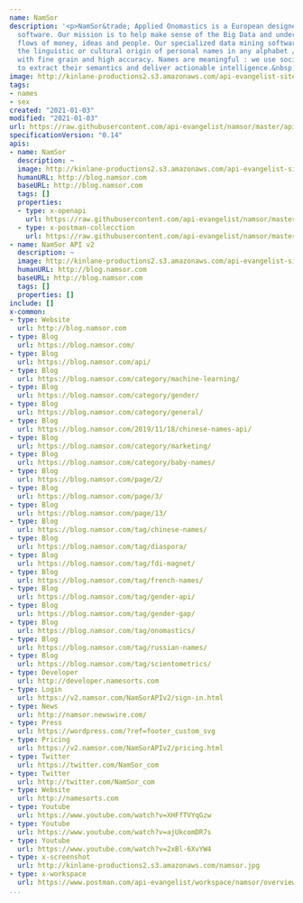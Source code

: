 ```yaml
---
name: NamSor
description: '<p>NamSor&trade; Applied Onomastics is a European designer of name recognition
  software. Our mission is to help make sense of the Big Data and understand international
  flows of money, ideas and people. Our specialized data mining software recognizes
  the linguistic or cultural origin of personal names in any alphabet / language,
  with fine grain and high accuracy. Names are meaningful : we use sociolinguistics
  to extract their semantics and deliver actionable intelligence.&nbsp;</p>'
image: http://kinlane-productions2.s3.amazonaws.com/api-evangelist-site/company/logos/NamSor-Logo.png
tags:
- names
- sex
created: "2021-01-03"
modified: "2021-01-03"
url: https://raw.githubusercontent.com/api-evangelist/namsor/master/apis.json
specificationVersion: "0.14"
apis:
- name: NamSor
  description: ~
  image: http://kinlane-productions2.s3.amazonaws.com/api-evangelist-site/company/logos/NamSor-Logo.png
  humanURL: http://blog.namsor.com
  baseURL: http://blog.namsor.com
  tags: []
  properties:
  - type: x-openapi
    url: https://raw.githubusercontent.com/api-evangelist/namsor/master/namsor-openapi.json
  - type: x-postman-collecction
    url: https://raw.githubusercontent.com/api-evangelist/namsor/master/namsor-postman-collection.json
- name: NamSor API v2
  description: ~
  image: http://kinlane-productions2.s3.amazonaws.com/api-evangelist-site/company/logos/NamSor-Logo.png
  humanURL: http://blog.namsor.com
  baseURL: http://blog.namsor.com
  tags: []
  properties: []
include: []
x-common:
- type: Website
  url: http://blog.namsor.com
- type: Blog
  url: https://blog.namsor.com/
- type: Blog
  url: https://blog.namsor.com/api/
- type: Blog
  url: https://blog.namsor.com/category/machine-learning/
- type: Blog
  url: https://blog.namsor.com/category/gender/
- type: Blog
  url: https://blog.namsor.com/category/general/
- type: Blog
  url: https://blog.namsor.com/2019/11/18/chinese-names-api/
- type: Blog
  url: https://blog.namsor.com/category/marketing/
- type: Blog
  url: https://blog.namsor.com/category/baby-names/
- type: Blog
  url: https://blog.namsor.com/page/2/
- type: Blog
  url: https://blog.namsor.com/page/3/
- type: Blog
  url: https://blog.namsor.com/page/13/
- type: Blog
  url: https://blog.namsor.com/tag/chinese-names/
- type: Blog
  url: https://blog.namsor.com/tag/diaspora/
- type: Blog
  url: https://blog.namsor.com/tag/fdi-magnet/
- type: Blog
  url: https://blog.namsor.com/tag/french-names/
- type: Blog
  url: https://blog.namsor.com/tag/gender-api/
- type: Blog
  url: https://blog.namsor.com/tag/gender-gap/
- type: Blog
  url: https://blog.namsor.com/tag/onomastics/
- type: Blog
  url: https://blog.namsor.com/tag/russian-names/
- type: Blog
  url: https://blog.namsor.com/tag/scientometrics/
- type: Developer
  url: http://developer.namesorts.com
- type: Login
  url: https://v2.namsor.com/NamSorAPIv2/sign-in.html
- type: News
  url: http://namsor.newswire.com/
- type: Press
  url: https://wordpress.com/?ref=footer_custom_svg
- type: Pricing
  url: https://v2.namsor.com/NamSorAPIv2/pricing.html
- type: Twitter
  url: https://twitter.com/NamSor_com
- type: Twitter
  url: http://twitter.com/NamSor_com
- type: Website
  url: http://namesorts.com
- type: Youtube
  url: https://www.youtube.com/watch?v=XHFfTVYqGzw
- type: Youtube
  url: https://www.youtube.com/watch?v=ajUkcomDR7s
- type: Youtube
  url: https://www.youtube.com/watch?v=2xBl-6XvYW4
- type: x-screenshot
  url: http://kinlane-productions2.s3.amazonaws.com/namsor.jpg
- type: x-workspace
  url: https://www.postman.com/api-evangelist/workspace/namsor/overview
...
```

